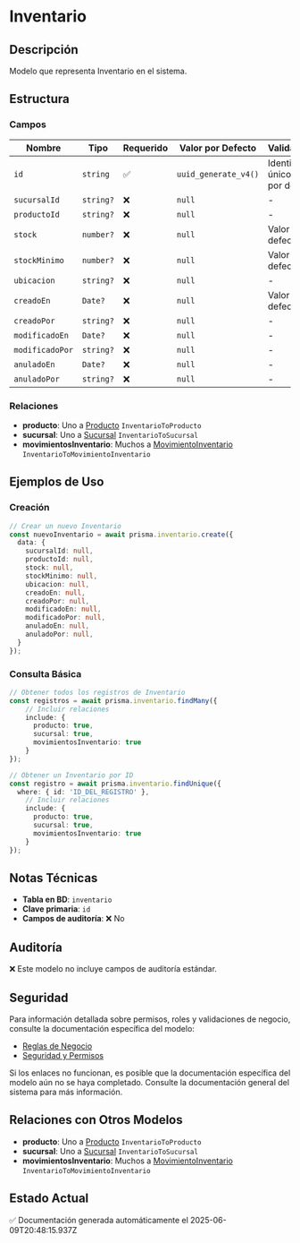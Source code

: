 # Inventario

## Descripción
Modelo que representa Inventario en el sistema.

## Estructura

### Campos

| Nombre | Tipo | Requerido | Valor por Defecto | Validaciones | Descripción |
|--------|------|-----------|-------------------|--------------|-------------|
| `id` | `string` | ✅ | `uuid_generate_v4()` | Identificador único, Valor por defecto |  |
| `sucursalId` | `string?` | ❌ | `null` | - |  |
| `productoId` | `string?` | ❌ | `null` | - |  |
| `stock` | `number?` | ❌ | `null` | Valor por defecto |  |
| `stockMinimo` | `number?` | ❌ | `null` | Valor por defecto |  |
| `ubicacion` | `string?` | ❌ | `null` | - |  |
| `creadoEn` | `Date?` | ❌ | `null` | Valor por defecto |  |
| `creadoPor` | `string?` | ❌ | `null` | - |  |
| `modificadoEn` | `Date?` | ❌ | `null` | - |  |
| `modificadoPor` | `string?` | ❌ | `null` | - |  |
| `anuladoEn` | `Date?` | ❌ | `null` | - |  |
| `anuladoPor` | `string?` | ❌ | `null` | - |  |

### Relaciones

- **producto**: Uno a [Producto](./producto.md) `InventarioToProducto`
- **sucursal**: Uno a [Sucursal](./sucursal.md) `InventarioToSucursal`
- **movimientosInventario**: Muchos a [MovimientoInventario](./movimientoinventario.md) `InventarioToMovimientoInventario`

## Ejemplos de Uso

### Creación

```typescript
// Crear un nuevo Inventario
const nuevoInventario = await prisma.inventario.create({
  data: {
    sucursalId: null,
    productoId: null,
    stock: null,
    stockMinimo: null,
    ubicacion: null,
    creadoEn: null,
    creadoPor: null,
    modificadoEn: null,
    modificadoPor: null,
    anuladoEn: null,
    anuladoPor: null,
  }
});
```

### Consulta Básica

```typescript
// Obtener todos los registros de Inventario
const registros = await prisma.inventario.findMany({
    // Incluir relaciones
    include: {
      producto: true,
      sucursal: true,
      movimientosInventario: true
    }
});

// Obtener un Inventario por ID
const registro = await prisma.inventario.findUnique({
  where: { id: 'ID_DEL_REGISTRO' },
    // Incluir relaciones
    include: {
      producto: true,
      sucursal: true,
      movimientosInventario: true
    }
});
```

## Notas Técnicas

- **Tabla en BD**: `inventario`
- **Clave primaria**: `id`
- **Campos de auditoría**: ❌ No

## Auditoría

❌ Este modelo no incluye campos de auditoría estándar.

## Seguridad

Para información detallada sobre permisos, roles y validaciones de negocio, consulte la documentación específica del modelo:

- [Reglas de Negocio](./inventario/reglas_negocio.md)
- [Seguridad y Permisos](./inventario/seguridad.md)

Si los enlaces no funcionan, es posible que la documentación específica del modelo aún no se haya completado. Consulte la documentación general del sistema para más información.

## Relaciones con Otros Modelos

- **producto**: Uno a [Producto](./producto.md) `InventarioToProducto`
- **sucursal**: Uno a [Sucursal](./sucursal.md) `InventarioToSucursal`
- **movimientosInventario**: Muchos a [MovimientoInventario](./movimientoinventario.md) `InventarioToMovimientoInventario`

## Estado Actual

✅ Documentación generada automáticamente el 2025-06-09T20:48:15.937Z
